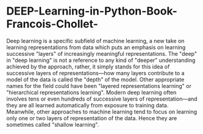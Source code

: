 # DEEP-Learning-in-Python-Book-Francois-Chollet-

Deep learning is a specific subfield of machine learning, a new take on learning
representations from data which puts an emphasis on learning successive "layers" of
increasingly meaningful representations. The "deep" in "deep learning" is not a reference
to any kind of "deeper" understanding achieved by the approach, rather, it simply stands
for this idea of successive layers of representations—how many layers contribute to a
model of the data is called the "depth" of the model. Other appropriate names for the field
could have been "layered representations learning" or "hierarchical representations
learning". Modern deep learning often involves tens or even hundreds of successive
layers of representation—and they are all learned automatically from exposure to training
data. Meanwhile, other approaches to machine learning tend to focus on learning only
one or two layers of representation of the data. Hence they are sometimes called "shallow
learning".

